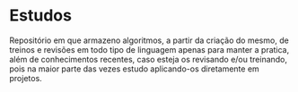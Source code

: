 # Estudos
Repositório em que armazeno algoritmos, a partir da criação do mesmo, de treinos e revisões em todo tipo de linguagem apenas para manter a pratica, além de conhecimentos recentes, caso esteja os revisando e/ou treinando, pois na maior parte das vezes estudo aplicando-os diretamente em projetos.
